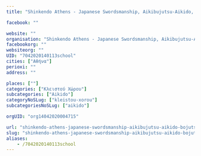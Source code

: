 ```yaml
---
title: "Shinkendo Athens - Japanese Swordsmanship, Aikibujutsu-Aikido, Bojutsu-Αθήνα-Aikido"

facebook: ""

website: ""
organisation: "Shinkendo Athens - Japanese Swordsmanship, Aikibujutsu-Aikido, Bojutsu"
facebookorg: ""
websiteorg: ""
UID: "7042020140113school"
cities: ["Αθήνα"]
perioxi: ""
address: ""

places: [""]
categories: ["Κλειστού Χώρου"]
subcategories: ["Aikido"]
categoryNoSLug: ["kleistou-xorou"]
subcategoriesNoSLug: ["aikido"]

orgUID: "org14042020004715"

url: "shinkendo-athens-japanese-swordsmanship-aikibujutsu-aikido-bojutsu-athina-aikido/athina"
slug: "shinkendo-athens-japanese-swordsmanship-aikibujutsu-aikido-bojutsu-athina-aikido"
aliases:
    - /7042020140113school
---
```





